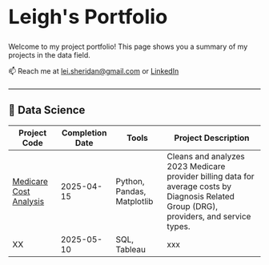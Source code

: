 
<h1 style="font-size: 40px;"><strong>Leigh's Portfolio</strong></h1>

Welcome to my project portfolio! This page shows you a summary of my projects in the data field.

📫 Reach me at <a href="lei.sheridan@gmail.com">lei.sheridan@gmail.com</a> or <a href="https://www.linkedin.com/in/l-sheridan/">LinkedIn</a>
<hr style="border: none; border-top: 1px solid #ccc; margin: 20px 0;" />

<h2><strong>📖 Data Science</strong></h2>
<table>
  <thead>
    <tr>
      <th>Project Code</th>
      <th>Completion Date</th>
      <th>Tools</th>
      <th>Project Description</th>
    </tr>
  </thead>
  <tbody>
    <tr>
      <td><a href="https://github.com/l-sheridan/Medicare-Cost-Analysis">Medicare Cost Analysis</a></td>
      <td>2025-04-15</td>
      <td>Python, Pandas, Matplotlib</td>
      <td>Cleans and analyzes 2023 Medicare provider billing data for average costs by Diagnosis Related Group (DRG), providers, and service types.</td>
    </tr>
    <tr>
      <td>XX</td>
      <td>2025-05-10</td></td>
      <td>SQL, Tableau</td>
      <td>xxx</td>
    </tr>
    <!-- Add more rows as needed -->
  </tbody>
</table>
